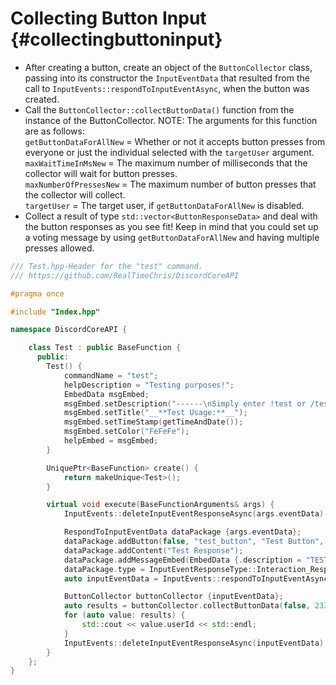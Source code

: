 Collecting Button Input {#collectingbuttoninput}
============
- After creating a button, create an object of the `ButtonCollector` class, passing into its constructor the `InputEventData` that resulted from the call to `InputEvents::respondToInputEventAsync`, when the button was created.
- Call the `ButtonCollector::collectButtonData()` function from the instance of the ButtonCollector. NOTE: The arguments for this function are as follows:  
`getButtonDataForAllNew` = Whether or not it accepts button presses from everyone or just the individual selected with the `targetUser` argument.   
`maxWaitTimeInMsNew` = The maximum number of milliseconds that the collector will wait for button presses.   
`maxNumberOfPressesNew` = The maximum number of button presses that the collector will collect.   
`targetUser` = The target user, if `getButtonDataForAllNew` is disabled.
- Collect a result of type `std::vector<ButtonResponseData>` and deal with the button responses as you see fit! Keep in mind that you could set up a voting message by using `getButtonDataForAllNew` and having multiple presses allowed.
```cpp
/// Test.hpp-Header for the "test" command.
/// https://github.com/RealTimeChris/DiscordCoreAPI

#pragma once

#include "Index.hpp"

namespace DiscordCoreAPI {

	class Test : public BaseFunction {
	  public:
		Test() {
			commandName = "test";
			helpDescription = "Testing purposes!";
			EmbedData msgEmbed;
			msgEmbed.setDescription("------\nSimply enter !test or /test!\n------");
			msgEmbed.setTitle("__**Test Usage:**__");
			msgEmbed.setTimeStamp(getTimeAndDate());
			msgEmbed.setColor("FeFeFe");
			helpEmbed = msgEmbed;
		}

		UniquePtr<BaseFunction> create() {
			return makeUnique<Test>();
		}

		virtual void execute(BaseFunctionArguments& args) {
			InputEvents::deleteInputEventResponseAsync(args.eventData).get();

			RespondToInputEventData dataPackage {args.eventData};
			dataPackage.addButton(false, "test_button", "Test Button", "✅", ButtonStyle::Danger);
			dataPackage.addContent("Test Response");
			dataPackage.addMessageEmbed(EmbedData {.description = "TESTING!", .title = "Test Title"});
			dataPackage.type = InputEventResponseType::Interaction_Response;
			auto inputEventData = InputEvents::respondToInputEventAsync(dataPackage).get();

			ButtonCollector buttonCollector {inputEventData};
			auto results = buttonCollector.collectButtonData(false, 2334, 1, "").get();
			for (auto value: results) {
				std::cout << value.userId << std::endl;
			}
			InputEvents::deleteInputEventResponseAsync(inputEventData).get();
		}
	};
}
```
